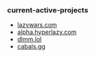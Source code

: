 ### current-active-projects

- [lazywars.com](https://lazywars.com)
- [alpha.hyperlazy.com](https://alpha.hyperlazy.com)
- [dlmm.lol](https://dlmm.lol)
- [cabals.gg](https://cabals.gg)
